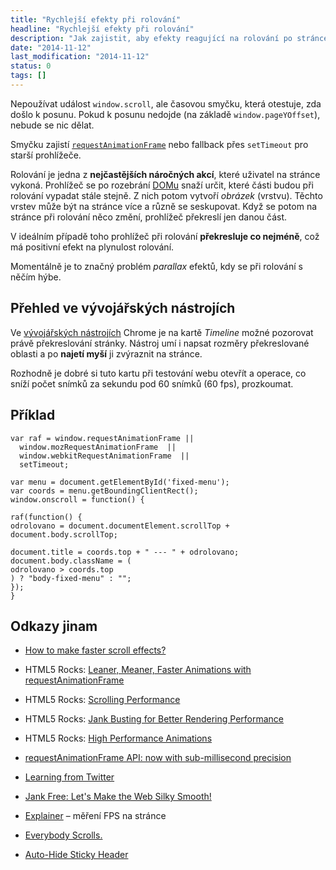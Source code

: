 ```yaml
---
title: "Rychlejší efekty při rolování"
headline: "Rychlejší efekty při rolování"
description: "Jak zajistit, aby efekty reagující na rolování po stránce byly co nejplynulejší."
date: "2014-11-12"
last_modification: "2014-11-12"
status: 0
tags: []
---
```


Nepoužívat událost `window.scroll`, ale časovou smyčku, která otestuje, zda došlo k posunu. Pokud k posunu nedojde (na základě `window.pageYOffset`), nebude se nic dělat.

Smyčku zajistí [`requestAnimationFrame`](/requestanimationframe) nebo fallback přes `setTimeout` pro starší prohlížeče.

Rolování je jedna z **nejčastějších náročných akcí**, které uživatel na stránce vykoná. Prohlížeč se po rozebrání [DOMu](/dom) snaží určit, které části budou při rolování vypadat stále stejně. Z nich potom vytvoří *obrázek* (vrstvu). Těchto vrstev může být na stránce více a různě se seskupovat. Když se potom na stránce při rolování něco změní, prohlížeč překreslí jen danou část.

V ideálním případě toho prohlížeč při rolování **překresluje co nejméně**, což má positivní efekt na plynulost rolování.

Momentálně je to značný problém *parallax* efektů, kdy se při rolování s něčím hýbe.

## Přehled ve vývojářských nástrojích

Ve [vývojářských nástrojích](/vyvojarske-nastroje) Chrome je na kartě *Timeline* možné pozorovat právě překreslování stránky. Nástroj umí i napsat rozměry překreslované oblasti a po **najetí myší** ji zvýraznit na stránce.

Rozhodně je dobré si tuto kartu při testování webu otevřít a operace, co sníží počet snímků za sekundu pod 60 snímků (60 fps), prozkoumat.

## Příklad

```
var raf = window.requestAnimationFrame || 
  window.mozRequestAnimationFrame  ||
  window.webkitRequestAnimationFrame  ||
  setTimeout;

var menu = document.getElementById('fixed-menu');
var coords = menu.getBoundingClientRect();
window.onscroll = function() {

raf(function() {
odrolovano = document.documentElement.scrollTop + document.body.scrollTop;

document.title = coords.top + " --- " + odrolovano;
document.body.className = (
odrolovano > coords.top
) ? "body-fixed-menu" : "";
});
}
```

## Odkazy jinam

  - [How to make faster scroll effects?](https://gist.github.com/Warry/4254579)

  - HTML5 Rocks: [Leaner, Meaner, Faster Animations with requestAnimationFrame](http://www.html5rocks.com/en/tutorials/speed/animations/)

  - HTML5 Rocks: [Scrolling Performance](http://www.html5rocks.com/en/tutorials/speed/scrolling/)

  - HTML5 Rocks: [Jank Busting for Better Rendering Performance](http://www.html5rocks.com/en/tutorials/speed/rendering/)

  - HTML5 Rocks: [High Performance Animations](http://www.html5rocks.com/en/tutorials/speed/high-performance-animations/)

  - [requestAnimationFrame API: now with sub-millisecond precision](http://updates.html5rocks.com/2012/05/requestAnimationFrame-API-now-with-sub-millisecond-precision)

  - [Learning from Twitter](http://ejohn.org/blog/learning-from-twitter/)

  - [Jank Free: Let's Make the Web Silky Smooth!](http://jankfree.org/)

  - [Explainer](https://github.com/w3c/frame-timing/wiki/Explainer) – měření FPS na stránce

  - [Everybody Scrolls.](http://hugeinc.com/ideas/perspective/everybody-scrolls)

  - [Auto-Hide Sticky Header](http://osvaldas.info/auto-hide-sticky-header)